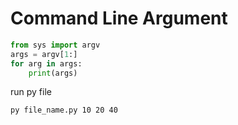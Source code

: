 # Command Line Argument

```python
from sys import argv
args = argv[1:]
for arg in args:
	print(args)
```

run py file

```shell
py file_name.py 10 20 40
```

